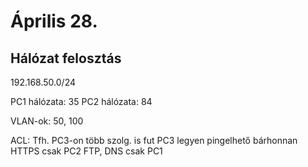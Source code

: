 # Április 28.

## Hálózat felosztás

192.168.50.0/24

PC1 hálózata: 35
PC2 hálózata: 84

VLAN-ok: 50, 100

ACL: Tfh. PC3-on több szolg. is fut
PC3 legyen pingelhető bárhonnan
HTTPS csak PC2
FTP, DNS csak PC1
